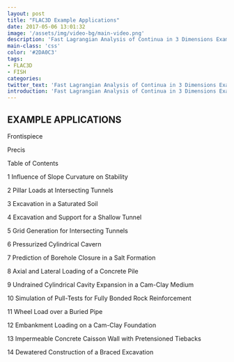 ```yaml
---
layout: post
title: "FLAC3D Example Applications"
date: 2017-05-06 13:01:32
image: '/assets/img/video-bg/main-video.png'
description: 'Fast Lagrangian Analysis of Continua in 3 Dimensions Example Applications'
main-class: 'css'
color: '#2DA0C3'
tags:
- FLAC3D
- FISH
categories:
twitter_text: 'Fast Lagrangian Analysis of Continua in 3 Dimensions Example Applications'
introduction: 'Fast Lagrangian Analysis of Continua in 3 Dimensions Example Applications'
---
```



## EXAMPLE APPLICATIONS

Frontispiece

Precis

Table of Contents

1 Influence of Slope Curvature on Stability

2 Pillar Loads at Intersecting Tunnels

3 Excavation in a Saturated Soil

4 Excavation and Support for a Shallow Tunnel

5 Grid Generation for Intersecting Tunnels

6 Pressurized Cylindrical Cavern

7 Prediction of Borehole Closure in a Salt Formation

8 Axial and Lateral Loading of a Concrete Pile

9 Undrained Cylindrical Cavity Expansion in a Cam-Clay Medium

10 Simulation of Pull-Tests for Fully Bonded Rock Reinforcement

11 Wheel Load over a Buried Pipe

12 Embankment Loading on a Cam-Clay Foundation

13 Impermeable Concrete Caisson Wall with Pretensioned Tiebacks

14 Dewatered Construction of a Braced Excavation








